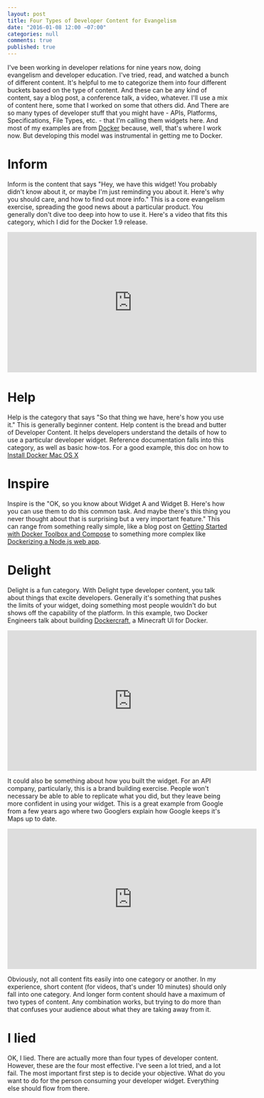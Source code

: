 ```yaml
---
layout: post
title: Four Types of Developer Content for Evangelism
date: "2016-01-08 12:00 −07:00"
categories: null
comments: true
published: true
---
```


I've been working in developer relations for nine years now, doing evangelism and developer education. I've tried, read, and watched a bunch of different content. It's helpful to me to categorize them into four different buckets based on the type of content. And these can be any kind of content, say a blog post, a conference talk, a video, whatever. I'll use a mix of content here, some that I worked on some that others did. And There are so many types of developer stuff that you might have - APIs, Platforms, Specifications, File Types, etc. - that I'm calling them widgets here. And most of my examples are from [Docker](https://docker.com "Docker") because, well, that's where I work now. But developing this model was instrumental in getting me to Docker.

**Inform**
======
Inform is the content that says "Hey, we have this widget! You probably didn't know about it, or maybe I'm just reminding you about it. Here's why you should care, and how to find out more info." This is a core evangelism exercise, spreading the good news about a particular product. You generally don't dive too deep into how to use it. Here's a video that fits this category, which I did for the Docker 1.9 release.

<iframe width="560" height="315" src="https://www.youtube.com/embed/wtHkh4gIU70" frameborder="0" allowfullscreen></iframe>

**Help**
======

Help is the category that says "So that thing we have, here's how you use it." This is generally beginner content. Help content is the bread and butter of Developer Content. It helps developers understand the details of how to use a particular developer widget. Reference documentation falls into this category, as well as basic how-tos. For a good example, this doc on how to [Install Docker Mac OS X](https://docs.docker.com/mac/step_one/ "Install Docker Mac OS X")

**Inspire**
======

Inspire is the "OK, so you know about Widget A and Widget B. Here's how you can use them to do this common task. And maybe there's this thing you never thought about that is surprising but a very important feature." This can range from something really simple, like a blog post on [Getting Started with Docker Toolbox and Compose](http://blog.docker.com/2015/11/docker-toolbox-compose/ "Getting Started with Docker Toolbox and Compose") to something more complex like [Dockerizing a Node.js web app](https://docs.docker.com/engine/examples/nodejs_web_app/ "Dockerizing a Node.js web app").

**Delight**
======

Delight is a fun category. With Delight type developer content, you talk about things that excite developers. Generally it's something that pushes the limits of your widget, doing something most people wouldn't do but shows off the capability of the platform. In this example, two Docker Engineers talk about building [Dockercraft](https://github.com/docker/dockercraft "Dockercraft"), a Minecraft UI for Docker.

<iframe width="560" height="315" markdown="0"  src="https://youtube.com/embed/ZBcMy-_xuYk?&start=1750" frameborder="0" allowfullscreen></iframe>

It could also be something about how you built the widget. For an API company, particularly, this is a brand building exercise. People won't necessary be able to able to replicate what you did, but they leave being more confident in using your widget. This is a great example from Google from a few years ago where two Googlers explain how Google keeps it's Maps up to date.

<iframe width="560" height="315" src="https://www.youtube.com/embed/FsbLEtS0uls" frameborder="0" allowfullscreen></iframe>

Obviously, not all content fits easily into one category or another. In my experience, short content (for videos, that's under 10 minutes) should only fall into one category. And longer form content should have a maximum of two types of content. Any combination works, but trying to do more than that confuses your audience about what they are taking away from it.

**I lied**
=====

OK, I lied. There are actually more than four types of developer content. However, these are the four most effective. I've seen a lot tried, and a lot fail. The most important first step is to decide your objective. What do you want to do for the person consuming your developer widget. Everything else should flow from there.
